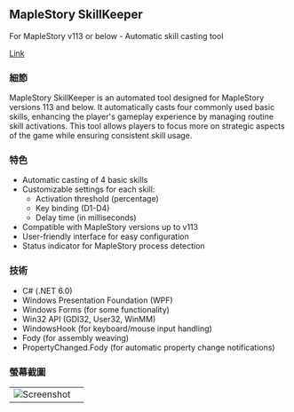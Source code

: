 ## MapleStory SkillKeeper
For MapleStory v113 or below - Automatic skill casting tool

[Link](https://github.com/flier268/MapleStory-SkillKeeper)

### 細節
MapleStory SkillKeeper is an automated tool designed for MapleStory versions 113 and below. It automatically casts four commonly used basic skills, enhancing the player's gameplay experience by managing routine skill activations. This tool allows players to focus more on strategic aspects of the game while ensuring consistent skill usage.

### 特色
* Automatic casting of 4 basic skills
* Customizable settings for each skill:
  - Activation threshold (percentage)
  - Key binding (D1-D4)
  - Delay time (in milliseconds)
* Compatible with MapleStory versions up to v113
* User-friendly interface for easy configuration
* Status indicator for MapleStory process detection

### 技術
* C# (.NET 6.0)
* Windows Presentation Foundation (WPF)
* Windows Forms (for some functionality)
* Win32 API (GDI32, User32, WinMM)
* WindowsHook (for keyboard/mouse input handling)
* Fody (for assembly weaving)
* PropertyChanged.Fody (for automatic property change notifications)

### 螢幕截圖
|||
|---|---|
|![Screenshot](https://github.com/user-attachments/assets/5136052d-7af5-445b-82f5-35066767d539)||
